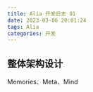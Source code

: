 ```yaml
---
title: Alia 开发日志 01
date: 2023-03-06 20:01:24
tags: Alia
categories: 开发
---
```


## 整体架构设计

Memories、Meta、Mind
